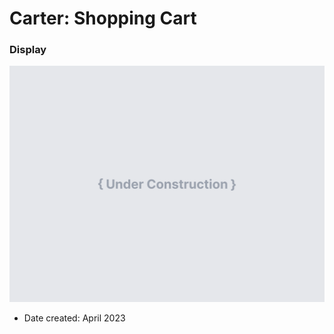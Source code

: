 # Carter: Shopping Cart

### Display
![Display](https://raw.githubusercontent.com/luqmanherifa/luqman-herifa-personal-portfolio-v2/main/public/works/uc.png)

- Date created: April 2023
